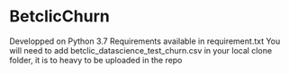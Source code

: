# BetclicChurn
Developped on Python 3.7
Requirements available in requirement.txt
You will need to add betclic_datascience_test_churn.csv in your local clone folder, it is to heavy to be uploaded in the repo
